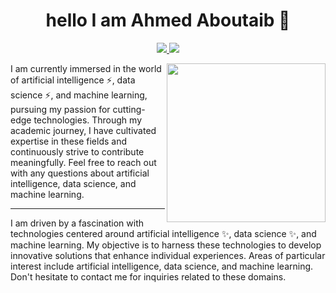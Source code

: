 
<h1 align="center">hello I am Ahmed Aboutaib 👋 </h1>
<p align="center">
  <a href="https://www.linkedin.com/in/ahmed-aboutaib-085089265/">
    <img src="https://img.shields.io/badge/linkedin-0077B5?style=flat&logo=linkedin&logoColor=white"/>
  </a>
  <a href="https://www.instagram.com/aboutaib.ahmed/">
    <img src="https://img.shields.io/badge/instagram-E4405F?style=flat&logo=instagram&logoColor=white"/>
  </a>
</p>

<img src="https://encrypted-tbn0.gstatic.com/images?q=tbn:ANd9GcS81R4-mXF2icCcn9ZjOqTkiLDN5gi98nCN-Q&usqp=CAU" align="right" width="254"/>
I am currently immersed in the world of artificial intelligence ⚡, data science ⚡, and machine learning, pursuing my passion for cutting-edge technologies. Through my academic journey, I have cultivated expertise in these fields and continuously strive to contribute meaningfully. Feel free to reach out with any questions about artificial intelligence, data science, and machine learning.

---
I am driven by a fascination with technologies centered around artificial intelligence ✨, data science ✨, and machine learning. My objective is to harness these technologies to develop innovative solutions that enhance individual experiences. Areas of particular interest include artificial intelligence, data science, and machine learning. Don't hesitate to contact me for inquiries related to these domains.




<!--
**ahmedaboutaib/ahmedaboutaib** is a ✨ _special_ ✨ repository because its `README.md` (this file) appears on your GitHub profile.

Here are some ideas to get you started:

- 🔭 I’m currently working on ...
- 🌱 I’m currently learning ...
- 👯 I’m looking to collaborate on ...
- 🤔 I’m looking for help with ...
- 💬 Ask me about ...
- 📫 How to reach me: ...
- 😄 Pronouns: ...
- ⚡ Fun fact: ...
-->
